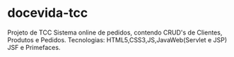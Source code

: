 # docevida-tcc
Projeto de TCC
Sistema online de pedidos, contendo CRUD's de Clientes, Produtos e Pedidos.
Tecnologias: HTML5,CSS3,JS,JavaWeb(Servlet e JSP) JSF e Primefaces.
